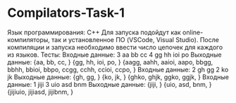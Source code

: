 # Compilators-Task-1

Язык программирования: С++
Для запуска подойдут как online-компиляторы, так и установленное ПО (VSCode, Visual Studio). 
После компиляции и запуска необходимо ввести число цепочек для каждого из языков.
Тесты: 
  Входные данные: 3 aa bb cc 4 gg hh ioi po Выходные данные: {aa, bb, cc, } {gg, hh, ioi, po, } {aagg, aahh, aaioi, aapo, bbgg, bbhh, bbioi, bbpo, ccgg, cchh, ccioi, ccpo, }
  Входные данные: 2 gh gg 2 ko jk Выходные данные: {gh, gg, } {ko, jk, } {ghko, ghjk, ggko, ggjk, }
  Входные данные: 1 jiji 3 uio asd bnm Выходные данные: {jiji, } {uio, asd, bnm, } {jijiuio, jijiasd, jijibnm, }
